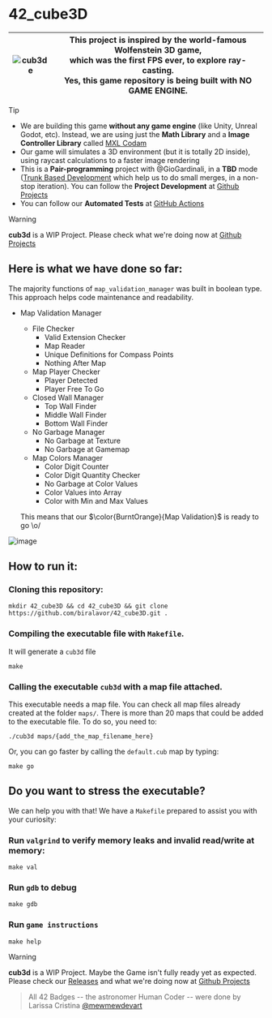   # 42_cube3D
| ![cub3de](https://github.com/user-attachments/assets/1cfe735e-9574-4941-8bcf-4694896f40b5) | This project is inspired by the world-famous Wolfenstein 3D game,<br> which was the first FPS ever, to explore ray-casting.<br> Yes, this game repository is being built with NO GAME ENGINE. |
| :-: | :-: |


> [!Tip]
> - We are building this game **without any game engine** (like Unity, Unreal Godot, etc). Instead, we are using just the **Math Library** and a **Image Controller Library** called [MXL Codam](https://github.com/codam-coding-college/MLX42)
> - Our game will simulates a 3D environment (but it is totally 2D inside), using raycast calculations to a faster image rendering
> - This is a **Pair-programming** project with @GioGardinali, in a **TBD** mode ([Trunk Based Development](https://trunkbaseddevelopment.com/#one-line-summary) which help us to  do small merges, in a non-stop iteration). You can follow the **Project Development** at [Github Projects](https://github.com/users/biralavor/projects/10)
> - You can follow our **Automated Tests** at [GitHub Actions](https://github.com/biralavor/42_cube3D/actions)

> [!WARNING]
> **cub3d** is a WIP Project. Please check what we're doing now at [Github Projects](https://github.com/users/biralavor/projects/10)

## Here is what we have done so far:
The majority functions of `map_validation_manager` was built in boolean type. This approach helps code maintenance and readability.
- Map Validation Manager
  - File Checker
    - Valid Extension Checker
    - Map Reader
    - Unique Definitions for Compass Points
    - Nothing After Map
  - Map Player Checker
    - Player Detected
    - Player Free To Go
  - Closed Wall Manager
    - Top Wall Finder
    - Middle Wall Finder
    - Bottom Wall Finder
  - No Garbage Manager
    - No Garbage at Texture
    - No Garbage at Gamemap
  - Map Colors Manager
    - Color Digit Counter
    - Color Digit Quantity Checker
    - No Garbage at Color Values
    - Color Values into Array
    - Color with Min and Max Values
  
  This means that our $\color{BurntOrange}{Map Validation}$ is ready to go \o/

![image](https://github.com/user-attachments/assets/b3675c28-1094-4b77-859a-0839f642d644)

## How to run it:
### Cloning this repository:
```
mkdir 42_cube3D && cd 42_cube3D && git clone https://github.com/biralavor/42_cube3D.git .
```
### Compiling the executable file with `Makefile`.
It will generate a `cub3d` file
```
make
```
### Calling the executable `cub3d` with a map file attached.
This executable needs a map file. You can check all map files already created at the folder `maps/`.
There is more than 20 maps that could be added to the executable file.
To do so, you need to:
```
./cub3d maps/{add_the_map_filename_here}
```
Or, you can go faster by calling the `default.cub` map by typing:
```
make go
```

## Do you want to stress the executable?
We can help you with that!
We have a `Makefile` prepared to assist you with your curiosity:
### Run `valgrind` to verify memory leaks and invalid read/write at memory:
```
make val
```
### Run `gdb` to debug
```
make gdb
```
### Run `game instructions`
```
make help
```

> [!WARNING]
> **cub3d** is a WIP Project. Maybe the Game isn't fully ready yet as expected. Please check our [Releases](https://github.com/biralavor/42_cube3D/releases) and what we're doing now at [Github Projects](https://github.com/users/biralavor/projects/10)


> All 42 Badges -- the astronomer Human Coder -- were done by Larissa Cristina [@mewmewdevart](https://github.com/mewmewdevart/42Badges)
